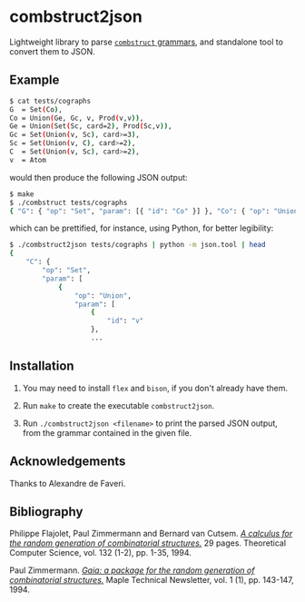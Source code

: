 # combstruct2json

Lightweight library to parse
[`combstruct` grammars](https://www.maplesoft.com/support/help/maple/view.aspx?path=combstruct),
and standalone tool to convert them to JSON.

## Example

```bash
$ cat tests/cographs
G  = Set(Co),
Co = Union(Ge, Gc, v, Prod(v,v)),
Ge = Union(Set(Sc, card=2), Prod(Sc,v)),
Gc = Set(Union(v, Sc), card>=3),
Sc = Set(Union(v, C), card>=2),
C  = Set(Union(v, Sc), card>=2),
v  = Atom
```

would then produce the following JSON output:

```bash
$ make
$ ./combstruct tests/cographs
{ "G": { "op": "Set", "param": [{ "id": "Co" }] }, "Co": { "op": "Union", "param": [ { "id": "Ge" }, { "id": "Gc" }, { "id": "v" }, { "op": "Prod", "param": [ { "id": "v" }, { "id": "v" } ] } ] }, "Ge": { "op": "Union", "param": [ { "op": "Set", "param": [{ "id": "Sc" }], "restriction": "card = 2" }, { "op": "Prod", "param": [ { "id": "Sc" }, { "id": "v" } ] } ] }, "Gc": { "op": "Set", "param": [{ "op": "Union", "param": [ { "id": "v" }, { "id": "Sc" } ] }], "restriction": "card >= 3" }, "Sc": { "op": "Set", "param": [{ "op": "Union", "param": [ { "id": "v" }, { "id": "C" } ] }], "restriction": "card >= 2" }, "C": { "op": "Set", "param": [{ "op": "Union", "param": [ { "id": "v" }, { "id": "Sc" } ] }], "restriction": "card >= 2" }, "v": { "type": "unit", "unit": "Atom" }}
```

which can be prettified, for instance, using Python, for better legibility:

```bash
$ ./combstruct2json tests/cographs | python -m json.tool | head
{
    "C": {
        "op": "Set",
        "param": [
            {
                "op": "Union",
                "param": [
                    {
                        "id": "v"
                    },
                    ...
```

## Installation

1. You may need to install `flex` and `bison`, if you don't already have them.

2. Run `make` to create the executable `combstruct2json`.

3. Run `./combstruct2json <filename>` to print the parsed JSON output, from the
   grammar contained in the given file.

## Acknowledgements

Thanks to Alexandre de Faveri.

## Bibliography

Philippe Flajolet, Paul Zimmermann and  Bernard van Cutsem. [*A calculus for the random generation of combinatorial structures.*](http://algo.inria.fr/flajolet/Publications/RR-1830.pdf) 29 pages. Theoretical Computer Science, vol. 132 (1-2), pp. 1-35, 1994.

Paul Zimmermann. [*Gaia: a package for the random generation of combinatorial structures.*](http://plouffe.fr/simon/math/fpsac1993b.pdf#page=153) Maple Technical Newsletter, vol. 1 (1), pp. 143-147, 1994.


